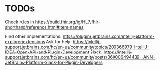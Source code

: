 # TODOs

Check rules in https://build.fhir.org/ig/HL7/fhir-shorthand/reference.html#item-names

Find other implementations: https://plugins.jetbrains.com/intellij-platform-explorer/extensions
Ask for
help: https://intellij-support.jetbrains.com/hc/en-us/community/topics/200366979-IntelliJ-IDEA-Open-API-and-Plugin-Development
Slack: https://intellij-support.jetbrains.com/hc/en-us/community/posts/360006494439--ANN-JetBrains-Platform-Slack-for-Plugin-Developers
